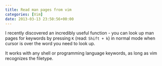 ```yaml
---
title: Read man pages from vim
categories: [Vim]
date: 2013-03-13 23:50:56+00:00
---
```


I recently discovered an incredibly useful function - you can look up man pages
for keywords by pressing `K` (read: `Shift + k`) in normal mode when cursor is
over the word you need to look up.

It works with any shell or programming language keywords, as long as vim
recognizes the filetype.
